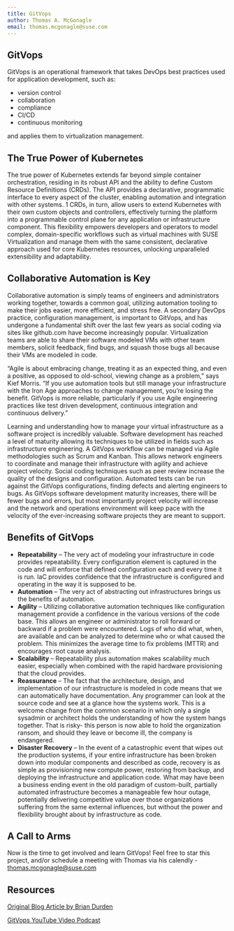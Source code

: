 ```yaml
---
title: GitVops
author: Thomas A. McGonagle
email: thomas.mcgonagle@suse.com
---
```


## GitVops
GitVops is an operational framework that takes DevOps best practices used for application development, such as:

* version control
* collaboration
* compliance
* CI/CD
* continuous monitoring

and applies them to virtualization management.

## The True Power of Kubernetes
The true power of Kubernetes extends far beyond simple container orchestration, residing in its robust API and the ability to define Custom Resource Definitions (CRDs). The API provides a declarative, programmatic interface to every aspect of the cluster, enabling automation and integration with other systems. 1  CRDs, in turn, allow users to extend Kubernetes with their own custom objects and controllers, effectively turning the platform into a programmable control plane for any application or infrastructure component.  This flexibility empowers developers and operators to model complex, domain-specific workflows such as virtual machines with SUSE Virtualization and manage them with the same consistent, declarative approach used for core Kubernetes resources, unlocking unparalleled extensibility and adaptability.

## Collaborative Automation is Key
Collaborative automation is simply teams of engineers and administrators working together, towards a common goal, utilizing automation tooling to make their jobs easier, more efficient, and stress free. A secondary DevOps practice, configuration management, is important to GitVops, and has undergone a fundamental shift over the last few years as social coding via sites like github.com have become increasingly popular. Virtualization teams are able to share their software modeled VMs with other team members, solicit feedback, find bugs, and squash those bugs all because their VMs are modeled in code.

“Agile is about embracing change, treating it as an expected thing, and even a positive, as opposed to old-school, viewing change as a problem,” says Kief Morris. “If you use automation tools but still manage your infrastructure with the Iron Age approaches to change management, you’re losing the benefit. GitVops is more reliable, particularly if you use Agile engineering practices like test driven development, continuous integration and continuous delivery.”

Learning and understanding how to manage your virtual infrastructure as a software project is incredibly valuable. Software development has reached a level of maturity allowing its techniques to be utilized in fields such as infrastructure engineering. A GitVops workflow can be managed via Agile methodologies such as Scrum and Kanban. This allows network engineers to coordinate and manage their infrastructure with agility and achieve project velocity. Social coding techniques such as peer review increase the quality of the designs and configuration. Automated tests can be run against the GitVops configurations, finding defects and alerting engineers to bugs. As GitVops software development maturity increases, there will be fewer bugs and errors, but most importantly project velocity will increase and the network and operations environment will keep pace with the velocity of the ever-increasing software projects they are meant to support.

## Benefits of GitVops
* **Repeatability** – The very act of modeling your infrastructure in code provides repeatability. Every configuration element is captured in the code and will enforce that defined configuration each and every time it is run. IaC provides confidence that the infrastructure is configured and operating in the way it is supposed to be.
* **Automation** – The very act of abstracting out infrastructures brings us the benefits of automation.
* **Agility** – Utilizing collaborative automation techniques like configuration management provide a confidence in the various versions of the code base. This allows an engineer or administrator to roll forward or backward if a problem were encountered. Logs of who did what, when, are available and can be analyzed to determine who or what caused the problem. This minimizes the average time to fix problems (MTTR) and encourages root cause analysis.
* **Scalability** – Repeatability plus automation makes scalability much easier, especially when combined with the rapid hardware provisioning that the cloud provides.
* **Reassurance** – The fact that the architecture, design, and implementation of our infrastructure is modeled in code means that we can automatically have documentation. Any programmer can look at the source code and see at a glance how the systems work. This is a welcome change from the common scenario in which only a single sysadmin or architect holds the understanding of how the system hangs together. That is risky- this person is now able to hold the organization ransom, and should they leave or become ill, the company is endangered.
* **Disaster Recovery** – In the event of a catastrophic event that wipes out the production systems, if your entire infrastructure has been broken down into modular components and described as code, recovery is as simple as provisioning new compute power, restoring from backup, and deploying the infrastructure and application code. What may have been a business ending event in the old paradigm of custom-built, partially automated infrastructure becomes a manageable few hour outage, potentially delivering competitive value over those organizations suffering from the same external influences, but without the power and flexibility brought about by infrastructure as code.

## A Call to Arms

Now is the time to get involved and learn GitVops! Feel free to star this project, and/or schedule a meeting with Thomas via his calendly - thomas.mcgonagle@suse.com

## Resources
[Original Blog Article by Brian Durden](https://ranchergovernment.com/blog/three-easy-mode-ways-of-installing-rancher-onto-harvester)

[GitVops YouTube Video Podcast](https://www.youtube.com/live/diMTPCELjJk?si=G3wsiZDTecyElw5U)
